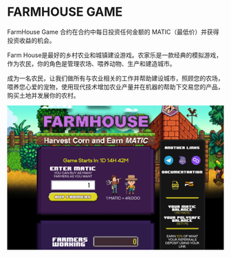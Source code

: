 # FARMHOUSE GAME

FarmHouse Game 合约在合约中每日投资任何金额的 MATIC（最低价）并获得投资收益的机会。

Farm House是最好的乡村农业和城镇建设游戏。农家乐是一款经典的模拟游戏，作为农民，你的角色是管理农场、喂养动物、生产和建造城市。

成为一名农民，让我们做所有与农业相关的工作并帮助建设城市，照顾您的农场，喂养您心爱的宠物，使用现代技术增加农业产量并在机器的帮助下交易您的产品，购买土地并发展你的农村。

![farmhousegame-dapp-games-matic-image1_69fb94d00a6646e9fa74c781ff2c0c41](farmhousegame-dapp-games-matic-image1_69fb94d00a6646e9fa74c781ff2c0c41.png)

